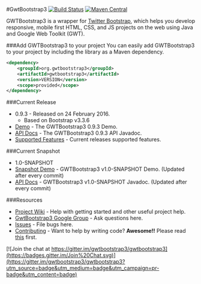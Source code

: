 #GwtBootstrap3 [![Build Status](https://travis-ci.org/gwtbootstrap3/gwtbootstrap3.svg?branch=master)](https://travis-ci.org/gwtbootstrap3/gwtbootstrap3) [![Maven Central](https://maven-badges.herokuapp.com/maven-central/org.gwtbootstrap3/gwtbootstrap3/badge.svg?style=flat-square)](https://maven-badges.herokuapp.com/maven-central/org.gwtbootstrap3/gwtbootstrap3/)

GWTBootstrap3 is a wrapper for [Twitter Bootstrap](http://getbootstrap.com/), which helps you develop responsive, mobile first HTML, CSS, and JS projects on the web using Java and Google Web Toolkit (GWT). 

###Add GWTBootstrap3 to your project
You can easily add GWTBootstrap3 to your project by including the library as a Maven dependency.
```xml
<dependency>
    <groupId>org.gwtbootstrap3</groupId>
    <artifactId>gwtbootstrap3</artifactId>
    <version>VERSION</version>
    <scope>provided</scope>
</dependency>
```
###Current Release
* 0.9.3 - Released on 24 February 2016. 
  * Based on Bootstrap v3.3.6
* [Demo](http://gwtbootstrap3.github.io/gwtbootstrap3-demo/) - The GWTBootstrap3 0.9.3 Demo.
* [API Docs](http://gwtbootstrap3.github.io/gwtbootstrap3-demo/apidocs) - The GWTBootstrap3 0.9.3 API Javadoc.
* [Supported Features](https://github.com/gwtbootstrap3/gwtbootstrap3/wiki/Supported-Features) - Current releases supported features.

###Current Snapshot
* 1.0-SNAPSHOT
* [Snapshot Demo](http://gwtbootstrap3.github.io/gwtbootstrap3-demo/snapshot) - GWTBootstrap3 v1.0-SNAPSHOT Demo. (Updated after every commit)
* [API Docs](http://gwtbootstrap3.github.io/gwtbootstrap3-demo/snapshot/apidocs) - GWTBootstrap3 v1.0-SNAPSHOT Javadoc. (Updated after every commit)

###Resources
* [Project Wiki](https://github.com/gwtbootstrap3/gwtbootstrap3/wiki) - Help with getting started and other useful project help.
* [GwtBootstrap3 Google Group](https://groups.google.com/forum/?fromgroups#!forum/gwtbootstrap3) - Ask questions here.
* [Issues](https://github.com/gwtbootstrap3/gwtbootstrap3/issues) - File bugs here.
* [Contributing](https://github.com/gwtbootstrap3/gwtbootstrap3/wiki/Contributing) - Want to help by writing code?  **Awesome!!**  Please read [this](https://github.com/gwtbootstrap3/gwtbootstrap3/wiki/Contributing) first.

[![Join the chat at https://gitter.im/gwtbootstrap3/gwtbootstrap3](https://badges.gitter.im/Join%20Chat.svg)](https://gitter.im/gwtbootstrap3/gwtbootstrap3?utm_source=badge&utm_medium=badge&utm_campaign=pr-badge&utm_content=badge)
